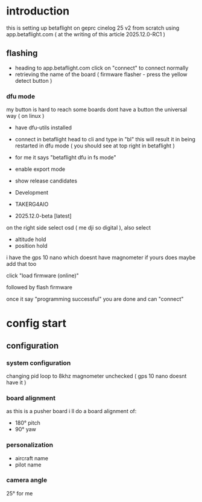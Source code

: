 # introduction

this is setting up betaflight on geprc cinelog 25 v2 from scratch using app.betaflight.com ( at the writing of this article 2025.12.0-RC1 )


## flashing 

- heading to app.betaflight.com click on "connect" to connect normally
- retrieving the name of the board ( firmware flasher - press the yellow detect button )


### dfu mode

my button is hard to reach some boards dont have a button the universal way ( on linux )
- have dfu-utils installed
- connect in betaflight head to cli and type in "bl" this will result it in being restarted in dfu mode ( you should see at top right in betaflight )
- for me it says "betaflight dfu in fs mode"


- enable export mode
- show release candidates
- Development
- TAKERG4AIO
- 2025.12.0-beta [latest]
  

on the right side select osd ( me dji so digital ), also select 
- altitude hold
- position hold

i have the gps 10 nano which doesnt have magnometer if yours does maybe add that too


click "load firmware (online)"

followed by flash firmware


once it say "programming successful" you are done and can "connect"


# config start

## configuration
### system configuration
changing pid loop to 8khz
magnometer unchecked ( gps 10 nano doesnt have it )


### board alignment
as this is a pusher board i ll do a board alignment of:
- 180° pitch
- 90° yaw


### personalization
- aircraft name
- pilot name

### camera angle
25° for me